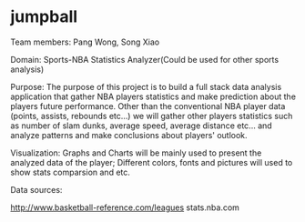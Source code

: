 jumpball
========

Team members: Pang Wong, Song Xiao

Domain: 
            Sports-NBA Statistics Analyzer(Could be used for other sports analysis)

Purpose:
            The purpose of this project is to build a full stack data analysis application that gather NBA players statistics and make prediction about the players future performance. Other than the conventional NBA player data (points, assists, rebounds etc...) we will gather other players statistics such as number of slam dunks, average speed, average distance etc... and analyze patterns and make conclusions about players' outlook.

Visualization:
        Graphs and Charts will be mainly used to present the analyzed data of the player; Different colors, fonts and pictures will used to show stats comparsion and etc.



Data sources:

http://www.basketball-reference.com/leagues
stats.nba.com
